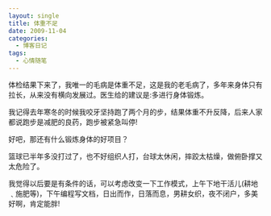 ```yaml
---
layout: single
title: 体重不足
date: 2009-11-04
categories:
  - 博客日记
tags:
  - 心情随笔
---
```


体检结果下来了，我唯一的毛病是体重不足，这是我的老毛病了，多年来身体只有拉长，从来没有横向发展过。医生给的建议是&#58;多进行身体锻炼。

我记得去年寒冬的时候我咬牙坚持跑了两个月的步，结果体重不升反降，后来人家都说跑步是减肥的良药，跑步被紧急叫停!

好吧，那还有什么锻炼身体的好项目？

篮球已半年多没打过了，也不好组织人打，台球太休闲，摔跤太枯燥，做俯卧撑又太危险了。

我觉得以后要是有条件的话，可以考虑改变一下工作模式，上午下地干活儿(耕地﹑施肥等)，下午编程写文档，日出而作，日落而息，男耕女织，夜不闭户，多美好啊，肯定能胖!

